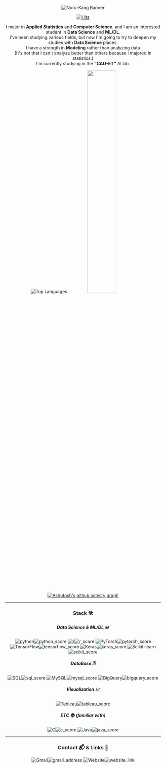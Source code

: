 <div align="center">


![Noru-Kang Banner](https://capsule-render.vercel.app/api?type=waving&color=363636&height=150&section=header&text=Noru-Kang&fontSize=50&fontColor=FFD700&fontAlign=20&fontAlignY=30)   

[![Hits](https://hitscounter.dev/api/count/incr/badge.svg?url=https%3A%2F%2Fgithub.com%2FNoru‑Kang&count_bg=%232AB4E5&title_bg=%23555555&icon=&icon_color=%23E7E7E7&title=views&edge_flat=false)](https://hitscounter.dev)

I major in **Applied Statistics** and **Computer Science**, and I am an interested student in **Data Science** and **ML/DL**.  
I've been studying various fields, but now I'm going to try to deepen my studies with **Data Science** places.  
I have a strength in **Modeling** rather than analyzing data  
(It's not that I can't analyze better than others because I majored in statistics.)  
I'm currently studying in the **"CAU-ET"** AI lab.  

![Top Languages](https://github-readme-stats.vercel.app/api/top-langs/?username=Noru-Kang&layout=compact&hide_progress=true;)
<img src="https://github-readme-stats.vercel.app/api?username=Noru-Kang&theme=default&show_icons=true" style="width: 43%;" />

[![Ashutosh's github activity graph](https://github-readme-activity-graph.vercel.app/graph?username=Noru-Kang&theme=minimal)](https://github.com/ashutosh00710/github-readme-activity-graph)

---

### Stack 🛠️  

##### Data Science & ML/DL 📊  
![python](https://img.shields.io/badge/Python-3776AB?style=flat-square&logo=python&logoColor=white)![python_score](https://img.shields.io/badge/-[4/5]-gray?style=flat-square&logoColor=white)
![r](https://img.shields.io/badge/R-276DC3?style=flat-square&logo=r&logoColor=white)![r_score](https://img.shields.io/badge/-[3/5]-gray?style=flat-square&logoColor=white)
![PyTorch](https://img.shields.io/badge/PyTorch-EE4C2C?style=flat-square&logo=pytorch&logoColor=white)![pytorch_score](https://img.shields.io/badge/-[3.5/5]-gray?style=flat-square&logoColor=white)
![TensorFlow](https://img.shields.io/badge/TensorFlow-FF6F00?style=flat-square&logo=tensorflow&logoColor=white)![tensorflow_score](https://img.shields.io/badge/-[2/5]-gray?style=flat-square&logoColor=white)
![Keras](https://img.shields.io/badge/Keras-D00000?style=flat-square&logo=keras&logoColor=white)![keras_score](https://img.shields.io/badge/-[3/5]-gray?style=flat-square&logoColor=white)
![Scikit-learn](https://img.shields.io/badge/Scikit--learn-F7931E?style=flat-square&logo=scikit-learn&logoColor=white)![scikit_score](https://img.shields.io/badge/-[3.5/5]-gray?style=flat-square&logoColor=white)

##### DataBase 🗄️  
![SQL](https://img.shields.io/badge/SQL-4479A1?style=flat-square&logo=sql&logoColor=white)![sql_score](https://img.shields.io/badge/-[2/5]-gray?style=flat-square&logoColor=white)
![MySQL](https://img.shields.io/badge/MySQL-00000F?style=flat-square&logo=mysql&logoColor=white)![mysql_score](https://img.shields.io/badge/-[3/5]-gray?style=flat-square&logoColor=white)
![BigQuery](https://img.shields.io/badge/BigQuery-4285F4?style=flat-square&logo=google-bigquery&logoColor=white)![bigquery_score](https://img.shields.io/badge/-[2/5]-gray?style=flat-square&logoColor=white)

##### Visualization 📈  
![Tableau](https://img.shields.io/badge/Tableau-E97627?style=flat-square&logo=tableau&logoColor=white)![tableau_score](https://img.shields.io/badge/-[2/5]-gray?style=flat-square&logoColor=white)

##### ETC 📚 (familiar with)   
![C](https://img.shields.io/badge/C-00599C?style=flat-square&logo=c&logoColor=white)![c_score](https://img.shields.io/badge/-[2/5]-gray?style=flat-square&logoColor=white)
![Java](https://img.shields.io/badge/Java-ED8B00?style=flat-square&logo=openjdk&logoColor=white)![java_score](https://img.shields.io/badge/-[2/5]-gray?style=flat-square&logoColor=white)


<!--
### Tools 🛠️  
![vscode](https://img.shields.io/badge/Visual_Studio_Code-0078D4?style=flat-square&logo=visual%20studio%20code&logoColor=white)
![rstudio](https://img.shields.io/badge/RStudio-75AADB?style=flat-square&logo=RStudio&logoColor=white)
![Colab](https://img.shields.io/badge/Colab-F9AB00?style=flat-square&logo=google-colab&logoColor=white)

#### OS 🖥️  
![macOS](https://img.shields.io/badge/mac%20os-000000?style=flat-square&logo=apple&logoColor=white)
![Linux](https://img.shields.io/badge/Linux-FCC624?style=flat-square&logo=linux&logoColor=black)

#### VCS 🌐  
![Git](https://img.shields.io/badge/GIT-E44C30?style=flat-square&logo=git&logoColor=white)
-->
---

### Contact 📬 & Links 🔗 
![Gmail](https://img.shields.io/badge/Gmail-D14836?style=flat-square&logo=gmail&logoColor=white)![gmail_address](https://img.shields.io/badge/-kangty0527@gmail.com-gray?style=flat-square&logoColor=white)
![Website](https://img.shields.io/badge/Website-181717?style=flat-square&logo=github&logoColor=white)![website_link](https://img.shields.io/badge/-Noru--Kang.github.io-gray?style=flat-square&logoColor=white)


</div>
